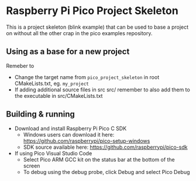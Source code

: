 # Raspberry Pi Pico Project Skeleton

This is a project skeleton (blink example) that can be used to base a project on without all the other crap in the pico examples repository.

## Using as a base for a new project
Remeber to
 * Change the target name from `pico_project_skeleton` in root CMakeLists.txt, eg. `my_project`
 * If adding additional source files in src src/ remember to also add them to the executable in src/CMakeLists.txt

## Building & running
 * Download and install Raspberry Pi Pico C SDK
   - Windows users can download it here: https://github.com/raspberrypi/pico-setup-windows
   - SDK source available here: https://github.com/raspberrypi/pico-sdk
 * If using Pico Visual Studio Code
   - Select Pico ARM GCC kit on the status bar at the bottom of the screen
   - To debug using the debug probe, click Debug and select Pico Debug